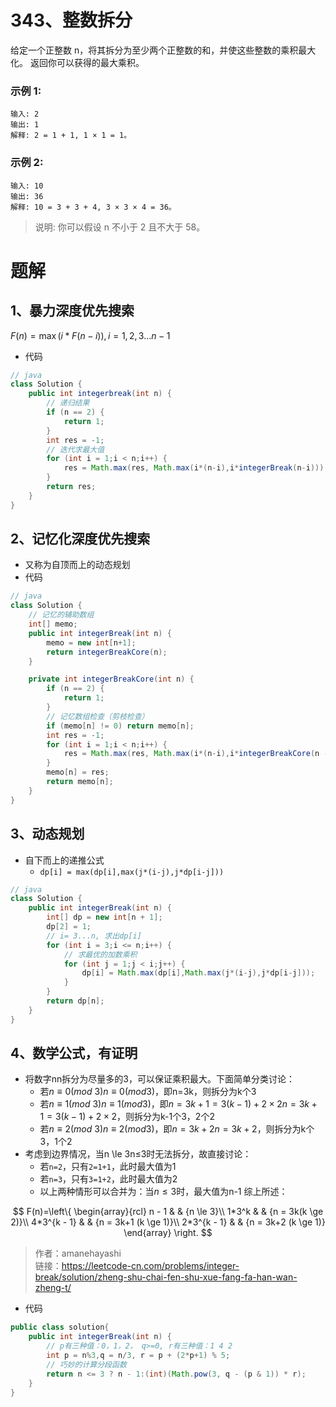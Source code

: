 # 343、整数拆分
给定一个正整数 n，将其拆分为至少两个正整数的和，并使这些整数的乘积最大化。 返回你可以获得的最大乘积。

### 示例 1:
```
输入: 2
输出: 1
解释: 2 = 1 + 1, 1 × 1 = 1。
```
### 示例 2:
```
输入: 10
输出: 36
解释: 10 = 3 + 3 + 4, 3 × 3 × 4 = 36。
```
> 说明: 你可以假设 n 不小于 2 且不大于 58。

<!-- 来源：力扣（LeetCode）
链接：https://leetcode-cn.com/problems/integer-break
著作权归领扣网络所有。商业转载请联系官方授权，非商业转载请注明出处。 -->

# 题解
## 1、暴力深度优先搜索
$F(n) = \max(i*F(n-i)),i = 1,2,3...n-1$
- 代码

```java
// java
class Solution {
    public int integerbreak(int n) {
        // 递归结果
        if (n == 2) {
            return 1;
        }
        int res = -1;
        // 迭代求最大值
        for (int i = 1;i < n;i++) {
            res = Math.max(res, Math.max(i*(n-i),i*integerBreak(n-i)));
        }
        return res;
    }
}
```
## 2、记忆化深度优先搜索
- 又称为自顶而上的动态规划
- 代码
```java
// java
class Solution {
    // 记忆的辅助数组
    int[] memo;
    public int integerBreak(int n) {
        memo = new int[n+1];
        return integerBreakCore(n);
    }

    private int integerBreakCore(int n) {
        if (n == 2) {
            return 1;
        }
        // 记忆数组检查（剪枝检查）
        if (memo[n] != 0) return memo[n];
        int res = -1;
        for (int i = 1;i < n;i++) {
            res = Math.max(res, Math.max(i*(n-i),i*integerBreakCore(n - i)));
        }
        memo[n] = res; 
        return memo[n];
    }
}
```
## 3、动态规划
- 自下而上的递推公式
    - `dp[i] = max(dp[i],max(j*(i-j),j*dp[i-j]))`

```java
// java
class Solution {
    public int integerBreak(int n) {
        int[] dp = new int[n + 1];
        dp[2] = 1;
        // i= 3...n, 求出dp[i]
        for (int i = 3;i <= n;i++) {
            // 求最优的加数乘积
            for (int j = 1;j < i;j++) {
                dp[i] = Math.max(dp[i],Math.max(j*(i-j),j*dp[i-j]));
            }
        }
        return dp[n];
    }
}
```
## 4、数学公式，有证明
- 将数字nn拆分为尽量多的3，可以保证乘积最大。下面简单分类讨论：
    - 若$n \equiv 0(mod \ 3)n≡0(mod 3)$，即n=3k，则拆分为k个3
    - 若$n \equiv 1(mod \ 3)n≡1(mod 3)$，即$n=3k+1=3(k-1)+2\times 2n=3k+1=3(k−1)+2×2$，则拆分为k-1个3，2个2
    - 若$n \equiv 2(mod \ 3)n≡2(mod 3)$，即$n=3k+2n=3k+2$，则拆分为k个3，1个2
- 考虑到边界情况，当n \le 3n≤3时无法拆分，故直接讨论：
    - 若`n=2`，只有`2=1+1`，此时最大值为1
    - 若`n=3`，只有`3=1+2`，此时最大值为2
    - 以上两种情形可以合并为：当$n \le 3$时，最大值为n-1
综上所述：

$$ F(n)=\left\{
\begin{array}{rcl}
n - 1       &      & {n      \le      3}\\
1*3^k     &      &    {n    =  3k(k \ge 2)}\\
4*3^{k - 1}     &      & {n =  3k+1 (k \ge 1)}\\
2*3^{k - 1}       &      & {n = 3k+2  (k \ge 1)}
\end{array} \right. 
$$

> 作者：amanehayashi  
> 链接：https://leetcode-cn.com/problems/integer-break/solution/zheng-shu-chai-fen-shu-xue-fang-fa-han-wan-zheng-t/

- 代码
```java
public class solution{
    public int integerBreak(int n) {
        // p有三种值：0，1，2， q>=0, r有三种值：1 4 2
        int p = n%3,q = n/3, r = p + (2*p+1) % 5;
        // 巧妙的计算分段函数
        return n <= 3 ? n - 1:(int)(Math.pow(3, q - (p & 1)) * r);
    }
}

```
